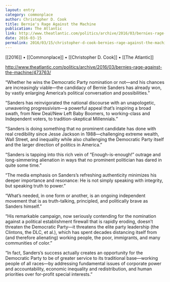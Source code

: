 ```yaml
---
layout: entry
category: commonplace
author: Christopher D. Cook
title: Bernie's Rage Against the Machine
publication: The Atlantic
link: http://www.theatlantic.com/politics/archive/2016/03/bernies-rage-against-the-machine/473763/
date: 2016-03-15
permalink: 2016/03/15/christopher-d-cook-bernies-rage-against-the-machine
---
```


[[2016]] • [[Commonplace]] • [[Christopher D. Cook]] • [[The Atlantic]]

http://www.theatlantic.com/politics/archive/2016/03/bernies-rage-against-the-machine/473763/

“Whether he wins the Democratic Party nomination or not—and his chances are increasingly viable—the candidacy of Bernie Sanders has already won, by vastly enlarging America’s political conversation and possibilities.”

“Sanders has reinvigorated the national discourse with an unapologetic, unwavering progressivism—a powerful appeal that’s inspiring a broad swath, from New Deal/New Left Baby Boomers, to working-class and Independent voters, to tradition-skeptical Millennials.”

“Sanders is doing something that no prominent candidate has done with real credibility since Jesse Jackson in 1988—challenging extreme wealth, Wall Street, and inequality while also challenging the Democratic Party itself and the larger direction of politics in America.”

“Sanders is tapping into this rich vein of “Enough-is-enough!” outrage and long-simmering alienation in ways that no prominent politician has dared in quite some time.”

“The media emphasis on Sanders’s refreshing authenticity minimizes his deeper importance and resonance: He is not simply speaking with integrity, but speaking truth to power.”

“What’s needed, in one form or another, is an ongoing independent movement that is as truth-talking, principled, and politically brave as Sanders himself.”

“His remarkable campaign, now seriously contending for the nomination against a political establishment firewall that is rapidly eroding, doesn’t threaten the Democratic Party—it threatens the elite party leadership (the Clintons, the DLC, et al.), which has spent decades distancing itself from (and therefore alienating) working people, the poor, immigrants, and many communities of color.”

“In fact, Sanders’s success actually creates an opportunity for the Democratic Party to be of greater service to its traditional base—working people of all races—by addressing fundamental issues of corporate power and accountability, economic inequality and redistribution, and human priorities over for-profit special interests.”
